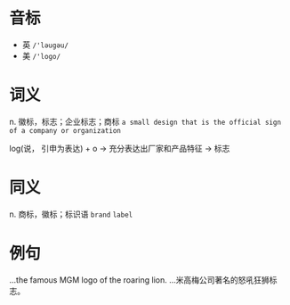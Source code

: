 # 音标

- 英 `/'ləugəu/`
- 美 `/'loɡo/`

# 词义

n. 徽标，标志；企业标志；商标
`a small design that is the official sign of a company or organization`



log(说， 引申为表达) + o → 充分表达出厂家和产品特征 → 标志

# 同义

n. 商标，徽标；标识语
`brand` `label`

# 例句

...the famous MGM logo of the roaring lion.
…米高梅公司著名的怒吼狂狮标志。



